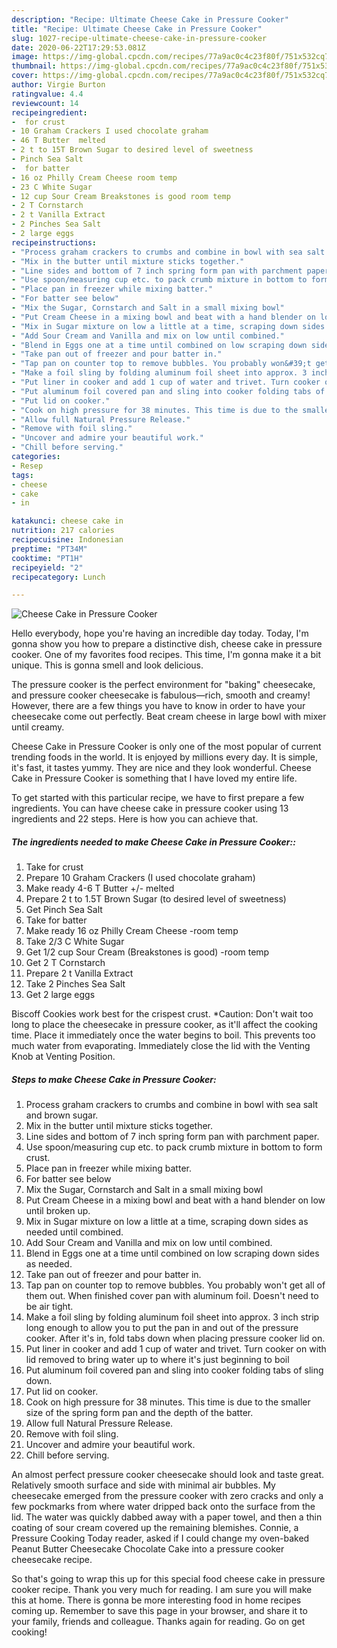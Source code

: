 ```yaml
---
description: "Recipe: Ultimate Cheese Cake in Pressure Cooker"
title: "Recipe: Ultimate Cheese Cake in Pressure Cooker"
slug: 1027-recipe-ultimate-cheese-cake-in-pressure-cooker
date: 2020-06-22T17:29:53.081Z
image: https://img-global.cpcdn.com/recipes/77a9ac0c4c23f80f/751x532cq70/cheese-cake-in-pressure-cooker-recipe-main-photo.jpg
thumbnail: https://img-global.cpcdn.com/recipes/77a9ac0c4c23f80f/751x532cq70/cheese-cake-in-pressure-cooker-recipe-main-photo.jpg
cover: https://img-global.cpcdn.com/recipes/77a9ac0c4c23f80f/751x532cq70/cheese-cake-in-pressure-cooker-recipe-main-photo.jpg
author: Virgie Burton
ratingvalue: 4.4
reviewcount: 14
recipeingredient:
-  for crust
- 10 Graham Crackers I used chocolate graham
- 46 T Butter  melted
- 2 t to 15T Brown Sugar to desired level of sweetness
- Pinch Sea Salt
-  for batter
- 16 oz Philly Cream Cheese room temp
- 23 C White Sugar
- 12 cup Sour Cream Breakstones is good room temp
- 2 T Cornstarch
- 2 t Vanilla Extract
- 2 Pinches Sea Salt
- 2 large eggs
recipeinstructions:
- "Process graham crackers to crumbs and combine in bowl with sea salt and brown sugar."
- "Mix in the butter until mixture sticks together."
- "Line sides and bottom of 7 inch spring form pan with parchment paper."
- "Use spoon/measuring cup etc. to pack crumb mixture in bottom to form crust."
- "Place pan in freezer while mixing batter."
- "For batter see below"
- "Mix the Sugar, Cornstarch and Salt in a small mixing bowl"
- "Put Cream Cheese in a mixing bowl and beat with a hand blender on low until broken up."
- "Mix in Sugar mixture on low a little at a time, scraping down sides as needed until combined."
- "Add Sour Cream and Vanilla and mix on low until combined."
- "Blend in Eggs one at a time until combined on low scraping down sides as needed."
- "Take pan out of freezer and pour batter in."
- "Tap pan on counter top to remove bubbles. You probably won&#39;t get all of them out. When finished cover pan with aluminum foil. Doesn&#39;t need to be air tight."
- "Make a foil sling by folding aluminum foil sheet into approx. 3 inch strip long enough to allow you to put the pan in and out of the pressure cooker. After it&#39;s in, fold tabs down when placing pressure cooker lid on."
- "Put liner in cooker and add 1 cup of water and trivet. Turn cooker on with lid removed to bring water up to where it&#39;s just beginning to boil"
- "Put aluminum foil covered pan and sling into cooker folding tabs of sling down."
- "Put lid on cooker."
- "Cook on high pressure for 38 minutes. This time is due to the smaller size of the spring form pan and the depth of the batter."
- "Allow full Natural Pressure Release."
- "Remove with foil sling."
- "Uncover and admire your beautiful work."
- "Chill before serving."
categories:
- Resep
tags:
- cheese
- cake
- in

katakunci: cheese cake in
nutrition: 217 calories
recipecuisine: Indonesian
preptime: "PT34M"
cooktime: "PT1H"
recipeyield: "2"
recipecategory: Lunch

---
```



![Cheese Cake in Pressure Cooker](https://img-global.cpcdn.com/recipes/77a9ac0c4c23f80f/751x532cq70/cheese-cake-in-pressure-cooker-recipe-main-photo.jpg)

Hello everybody, hope you're having an incredible day today. Today, I'm gonna show you how to prepare a distinctive dish, cheese cake in pressure cooker. One of my favorites food recipes. This time, I'm gonna make it a bit unique. This is gonna smell and look delicious.

The pressure cooker is the perfect environment for &#34;baking&#34; cheesecake, and pressure cooker cheesecake is fabulous—rich, smooth and creamy! However, there are a few things you have to know in order to have your cheesecake come out perfectly. Beat cream cheese in large bowl with mixer until creamy.

Cheese Cake in Pressure Cooker is only one of the most popular of current trending foods in the world. It is enjoyed by millions every day. It is simple, it's fast, it tastes yummy. They are nice and they look wonderful. Cheese Cake in Pressure Cooker is something that I have loved my entire life.


To get started with this particular recipe, we have to first prepare a few ingredients. You can have cheese cake in pressure cooker using 13 ingredients and 22 steps. Here is how you can achieve that.

##### The ingredients needed to make Cheese Cake in Pressure Cooker::

1. Take  for crust
1. Prepare 10 Graham Crackers (I used chocolate graham)
1. Make ready 4-6 T Butter +/- melted
1. Prepare 2 t to 1.5T Brown Sugar (to desired level of sweetness)
1. Get Pinch Sea Salt
1. Take  for batter
1. Make ready 16 oz Philly Cream Cheese -room temp
1. Take 2/3 C White Sugar
1. Get 1/2 cup Sour Cream (Breakstones is good) -room temp
1. Get 2 T Cornstarch
1. Prepare 2 t Vanilla Extract
1. Take 2 Pinches Sea Salt
1. Get 2 large eggs


Biscoff Cookies work best for the crispest crust. *Caution: Don&#39;t wait too long to place the cheesecake in pressure cooker, as it&#39;ll affect the cooking time. Place it immediately once the water begins to boil. This prevents too much water from evaporating. Immediately close the lid with the Venting Knob at Venting Position. 

##### Steps to make Cheese Cake in Pressure Cooker:

1. Process graham crackers to crumbs and combine in bowl with sea salt and brown sugar.
1. Mix in the butter until mixture sticks together.
1. Line sides and bottom of 7 inch spring form pan with parchment paper.
1. Use spoon/measuring cup etc. to pack crumb mixture in bottom to form crust.
1. Place pan in freezer while mixing batter.
1. For batter see below
1. Mix the Sugar, Cornstarch and Salt in a small mixing bowl
1. Put Cream Cheese in a mixing bowl and beat with a hand blender on low until broken up.
1. Mix in Sugar mixture on low a little at a time, scraping down sides as needed until combined.
1. Add Sour Cream and Vanilla and mix on low until combined.
1. Blend in Eggs one at a time until combined on low scraping down sides as needed.
1. Take pan out of freezer and pour batter in.
1. Tap pan on counter top to remove bubbles. You probably won&#39;t get all of them out. When finished cover pan with aluminum foil. Doesn&#39;t need to be air tight.
1. Make a foil sling by folding aluminum foil sheet into approx. 3 inch strip long enough to allow you to put the pan in and out of the pressure cooker. After it&#39;s in, fold tabs down when placing pressure cooker lid on.
1. Put liner in cooker and add 1 cup of water and trivet. Turn cooker on with lid removed to bring water up to where it&#39;s just beginning to boil
1. Put aluminum foil covered pan and sling into cooker folding tabs of sling down.
1. Put lid on cooker.
1. Cook on high pressure for 38 minutes. This time is due to the smaller size of the spring form pan and the depth of the batter.
1. Allow full Natural Pressure Release.
1. Remove with foil sling.
1. Uncover and admire your beautiful work.
1. Chill before serving.


An almost perfect pressure cooker cheesecake should look and taste great. Relatively smooth surface and side with minimal air bubbles. My cheesecake emerged from the pressure cooker with zero cracks and only a few pockmarks from where water dripped back onto the surface from the lid. The water was quickly dabbed away with a paper towel, and then a thin coating of sour cream covered up the remaining blemishes. Connie, a Pressure Cooking Today reader, asked if I could change my oven-baked Peanut Butter Cheesecake Chocolate Cake into a pressure cooker cheesecake recipe. 

So that's going to wrap this up for this special food cheese cake in pressure cooker recipe. Thank you very much for reading. I am sure you will make this at home. There is gonna be more interesting food in home recipes coming up. Remember to save this page in your browser, and share it to your family, friends and colleague. Thanks again for reading. Go on get cooking!
